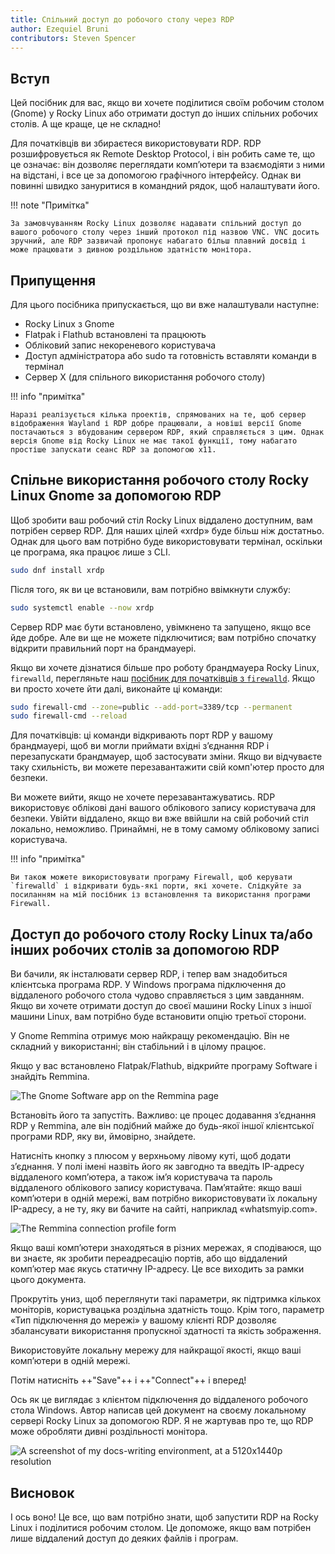 ```yaml
---
title: Спільний доступ до робочого столу через RDP
author: Ezequiel Bruni
contributors: Steven Spencer
---
```


## Вступ

Цей посібник для вас, якщо ви хочете поділитися своїм робочим столом (Gnome) у Rocky Linux або отримати доступ до інших спільних робочих столів. А ще краще, це не складно!

Для початківців ви збираєтеся використовувати RDP. RDP розшифровується як Remote Desktop Protocol, і він робить саме те, що це означає: він дозволяє переглядати комп’ютери та взаємодіяти з ними на відстані, і все це за допомогою графічного інтерфейсу. Однак ви повинні швидко зануритися в командний рядок, щоб налаштувати його.

!!! note "Примітка"

```
За замовчуванням Rocky Linux дозволяє надавати спільний доступ до вашого робочого столу через інший протокол під назвою VNC. VNC досить зручний, але RDP зазвичай пропонує набагато більш плавний досвід і може працювати з дивною роздільною здатністю монітора.
```

## Припущення

Для цього посібника припускається, що ви вже налаштували наступне:

- Rocky Linux з Gnome
- Flatpak і Flathub встановлені та працюють
- Обліковий запис некореневого користувача
- Доступ адміністратора або sudo та готовність вставляти команди в термінал
- Сервер X (для спільного використання робочого столу)

!!! info "примітка"

```
Наразі реалізується кілька проектів, спрямованих на те, щоб сервер відображення Wayland і RDP добре працювали, а новіші версії Gnome постачаються з вбудованим сервером RDP, який справляється з цим. Однак версія Gnome від Rocky Linux не має такої функції, тому набагато простіше запускати сеанс RDP за допомогою x11.
```

## Спільне використання робочого столу Rocky Linux Gnome за допомогою RDP

Щоб зробити ваш робочий стіл Rocky Linux віддалено доступним, вам потрібен сервер RDP. Для наших цілей «xrdp» буде більш ніж достатньо. Однак для цього вам потрібно буде використовувати термінал, оскільки це програма, яка працює лише з CLI.

```bash
sudo dnf install xrdp
```

Після того, як ви це встановили, вам потрібно ввімкнути службу:

```bash
sudo systemctl enable --now xrdp
```

Сервер RDP має бути встановлено, увімкнено та запущено, якщо все йде добре. Але ви ще не можете підключитися; вам потрібно спочатку відкрити правильний порт на брандмауері.

Якщо ви хочете дізнатися більше про роботу брандмауера Rocky Linux, `firewalld`, перегляньте наш [посібник для початківців з `firewalld`](../../guides/security/firewalld-beginners.md). Якщо ви просто хочете йти далі, виконайте ці команди:

```bash
sudo firewall-cmd --zone=public --add-port=3389/tcp --permanent
sudo firewall-cmd --reload
```

Для початківців: ці команди відкривають порт RDP у вашому брандмауері, щоб ви могли приймати вхідні з’єднання RDP і перезапускати брандмауер, щоб застосувати зміни. Якщо ви відчуваєте таку схильність, ви можете перезавантажити свій комп'ютер просто для безпеки.

Ви можете вийти, якщо не хочете перезавантажуватись. RDP використовує облікові дані вашого облікового запису користувача для безпеки. Увійти віддалено, якщо ви вже ввійшли на свій робочий стіл локально, неможливо. Принаймні, не в тому самому обліковому записі користувача.

!!! info "примітка"

```
Ви також можете використовувати програму Firewall, щоб керувати `firewalld` і відкривати будь-які порти, які хочете. Слідкуйте за посиланням на мій посібник із встановлення та використання програми Firewall.
```

## Доступ до робочого столу Rocky Linux та/або інших робочих столів за допомогою RDP

Ви бачили, як інсталювати сервер RDP, і тепер вам знадобиться клієнтська програма RDP. У Windows програма підключення до віддаленого робочого стола чудово справляється з цим завданням. Якщо ви хочете отримати доступ до своєї машини Rocky Linux з іншої машини Linux, вам потрібно буде встановити опцію третьої сторони.

У Gnome Remmina отримує мою найкращу рекомендацію. Він не складний у використанні; він стабільний і в цілому працює.

Якщо у вас встановлено Flatpak/Flathub, відкрийте програму Software і знайдіть Remmina.

![The Gnome Software app on the Remmina page](images/rdp_images/01-remmina.png)

Встановіть його та запустіть. Важливо: це процес додавання з’єднання RDP у Remmina, але він подібний майже до будь-якої іншої клієнтської програми RDP, яку ви, ймовірно, знайдете.

Натисніть кнопку з плюсом у верхньому лівому куті, щоб додати з’єднання. У полі імені назвіть його як завгодно та введіть IP-адресу віддаленого комп’ютера, а також ім’я користувача та пароль віддаленого облікового запису користувача. Пам’ятайте: якщо ваші комп’ютери в одній мережі, вам потрібно використовувати їх локальну IP-адресу, а не ту, яку ви бачите на сайті, наприклад «whatsmyip.com».

![The Remmina connection profile form](images/rdp_images/02-remmina-config.png)

Якщо ваші комп’ютери знаходяться в різних мережах, я сподіваюся, що ви знаєте, як зробити переадресацію портів, або що віддалений комп’ютер має якусь статичну IP-адресу. Це все виходить за рамки цього документа.

Прокрутіть униз, щоб переглянути такі параметри, як підтримка кількох моніторів, користувацька роздільна здатність тощо. Крім того, параметр «Тип підключення до мережі» у вашому клієнті RDP дозволяє збалансувати використання пропускної здатності та якість зображення.

Використовуйте локальну мережу для найкращої якості, якщо ваші комп’ютери в одній мережі.

Потім натисніть ++"Save"++ і ++"Connect"++ і вперед!

Ось як це виглядає з клієнтом підключення до віддаленого робочого стола Windows. Автор написав цей документ на своєму локальному сервері Rocky Linux за допомогою RDP. Я не жартував про те, що RDP може обробляти дивні роздільності монітора.

![A screenshot of my docs-writing environment, at a 5120x1440p resolution](images/rdp_images/03-rdp-connection.jpg)

## Висновок

І ось воно! Це все, що вам потрібно знати, щоб запустити RDP на Rocky Linux і поділитися робочим столом. Це допоможе, якщо вам потрібен лише віддалений доступ до деяких файлів і програм.
